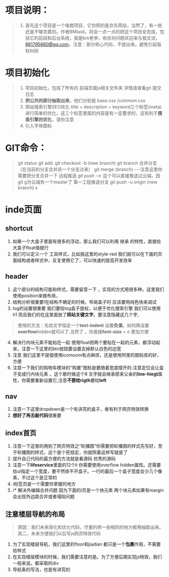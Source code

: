 # 项目说明：
> 1. 首先这个项目是一个电商项目，它仿照的是京东网站，当然了，有一些还是不够完善的。作者BMlaoli，将会一点一点的把这个项目全完成，包括它的前段和后台系统，我是bm老李，有任何问题欢迎来与我交流，861795660@qq.com，注意：部分核心代码，不放出来。避免引起版权纠纷

# 项目初始化
> 1. 项目初始化，包括了所有的 前端页面js相关文件夹 详情请查看git 提交日志
> 2. **把公共的部分抽取出来**，他们分别是 base.css /common.css
> 3. 网站搜索引擎SEO优化 title  +  description  +   keyword三个标签(meta)进行简单的优化，这三个标签里面的内容是有一定要求的，这有利于**搜索引擎的优化**，请你注意
> 4. 引入字体图标

# GIT命令：
> git status 
> git add.
> git checkout -b (new branch)
> git branch
> 合并分支 （在当前的分支合并另一个分支过来） git merge (branch)  ---注意这里你需要把分支合并一下
> 远程推送 git push  --> 这个可以直接推送过云端，因git g为云端有一个master了 
> 第一工程推送分支 git push  -u origin (new branch)
s
# inde页面


## shortcut
1. 如果一个大盒子里面有很多的浮动，那么我们可以利用 继承 的特性，直接给大盒子float值就行
2. 我们可以定义一个 工具样式，比如我这里的style-red 我们就可以在下面的页面结构或者样式中，反复使用它了，可以快速的提高开发效率

## header
1. 这个部分的结构可能和样式，需要留意一下 ，实现的方式用很多种，这里我们使用position来做布局，
2. 结构分析很重要!在结构不确定的时候，布局盒子时 应该要用纯色快来调试
3. log的设置很重要 我们要给log盒子提权，以便于优化搜索引擎 我们可以使用h1 而且我们的在这里面放了**网站关键文字**。要注意隐藏这几个字,
> 使用的方法：先给文字指定一个**text-indent** 设置**负值**，如何再设置**overflow**hidden就可以了.当然了 ，你直接**font-size** = o 更加方便
4. 解决行内块元素不能贴在一起 使用float把两个要贴在一起的元素，都浮动起来，注意一下这里的btn按钮要设置去掉默认白色的边宽
5. 注意 我们这里不提倡使用icomoom有点麻烦，还是使用阿里的图标库的好，方便
6. 注意一下我们的购物车模块的“购置”图标是要随着宽度撑开的.注意定位会让盒子变成行内块元素 ，这个歌时候这个8 文字就会继承原来父亲的**line-hiegt**属性，你需要重新设置它,注意**不要给rigth**要给**left**

## nav 
1. 注意一下这里dropdown是一个有讲究的盒子，者有利于网页特效转换
2. **想好了再去敲代码**很重要



## index首页
1. 注意一下这里的用到了网页特效之“轮播图”你需要把轮播图的样式先写好，至于轮播图的样式，这个是个死规定，你就照着这样写就是了
2. 提升自己代码的最方便的方法就是看源码 优秀的源码
3. 注意一下**lifeservice**里面的12个li 你需要使用overflow hidden属性。还需要给ul指定一个宽度，要不然排不开盒子。一行的最后一个盒子宽度会少几个像素，不过这个是正常的
3. i标签页是一个需要你掌握的地方
4. /* 解决外编辑合并问题  因为下面的i页是一个快元素 两个块元素如果有margin会出现外边距合并或者塌陷问题

## 注意楼层导航的布局
> 原因：我们未来简化和优化代码，尽量的把一些相同的地方都用抽取出来。其二，未来方便我们以后写js网页特效代码
1. 为了实现楼层导航，我们这里的floor和jiadian 都只是一个**包裹**作用，不需要给样式
2. 在实现楼层模块的时候，我们需要注意的是。为了方便后期实现js特效，我们一般来说。都采取的div
3. 导航条的写法，也是有讲究的

